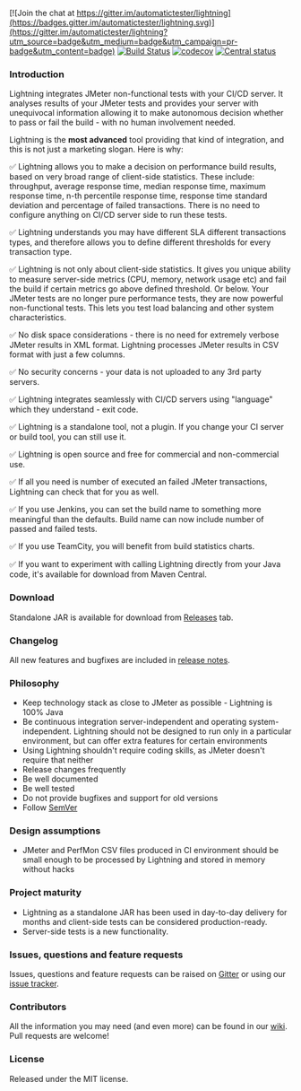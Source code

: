 [![Join the chat at https://gitter.im/automatictester/lightning](https://badges.gitter.im/automatictester/lightning.svg)](https://gitter.im/automatictester/lightning?utm_source=badge&utm_medium=badge&utm_campaign=pr-badge&utm_content=badge)
[![Build Status](https://snap-ci.com/automatictester/lightning/branch/master/build_image)](https://snap-ci.com/automatictester/lightning/branch/master)
[![codecov](https://codecov.io/gh/automatictester/lightning/branch/master/graph/badge.svg)](https://codecov.io/gh/automatictester/lightning)
[![Central status](https://maven-badges.herokuapp.com/maven-central/uk.co.automatictester/lightning/badge.svg)](https://maven-badges.herokuapp.com/maven-central/uk.co.automatictester/lightning)

### Introduction

Lightning integrates JMeter non-functional tests with your CI/CD server. It analyses results of your JMeter tests and provides your server with unequivocal information allowing it to make autonomous decision whether to pass or fail the build - with no human involvement needed.

Lightning is the **most advanced** tool providing that kind of integration, and this is not just a marketing slogan. Here is why:

:white_check_mark: Lightning allows you to make a decision on performance build results, based on very broad range of client-side statistics. These include: throughput, average response time, median response time, maximum response time, n-th percentile response time, response time standard deviation and percentage of failed transactions. There is no need to configure anything on CI/CD server side to run these tests.

:white_check_mark: Lightning understands you may have different SLA different transactions types, and therefore allows you to define different thresholds for every transaction type.

:white_check_mark: Lightning is not only about client-side statistics. It gives you unique ability to measure server-side metrics (CPU, memory, network usage etc) and fail the build if certain metrics go above defined threshold. Or below. Your JMeter tests are no longer pure performance tests, they are now powerful non-functional tests. This lets you test load balancing and other system characteristics.

:white_check_mark: No disk space considerations - there is no need for extremely verbose JMeter results in XML format. Lightning processes JMeter results in CSV format with just a few columns.

:white_check_mark: No security concerns - your data is not uploaded to any 3rd party servers.

:white_check_mark: Lightning integrates seamlessly with CI/CD servers using "language" which they understand - exit code.

:white_check_mark: Lightning is a standalone tool, not a plugin. If you change your CI server or build tool, you can still use it.

:white_check_mark: Lightning is open source and free for commercial and non-commercial use.

:white_check_mark: If all you need is number of executed an failed JMeter transactions, Lightning can check that for you as well.

:white_check_mark: If you use Jenkins, you can set the build name to something more meaningful than the defaults. Build name can now include number of passed and failed tests.

:white_check_mark: If you use TeamCity, you will benefit from build statistics charts.

:white_check_mark: If you want to experiment with calling Lightning directly from your Java code, it's available for download from Maven Central.

### Download

Standalone JAR is available for download from [Releases](https://github.com/automatictester/lightning/releases) tab.

### Changelog

All new features and bugfixes are included in [release notes](https://github.com/automatictester/lightning/releases).

### Philosophy

- Keep technology stack as close to JMeter as possible - Lightning is 100% Java
- Be continuous integration server-independent and operating system-independent. Lightning should not be designed to run only in a particular environment, but can offer extra features for certain environments
- Using Lightning shouldn't require coding skills, as JMeter doesn't require that neither
- Release changes frequently
- Be well documented
- Be well tested
- Do not provide bugfixes and support for old versions
- Follow [SemVer](http://semver.org)

### Design assumptions

- JMeter and PerfMon CSV files produced in CI environment should be small enough to be processed by Lightning and stored in memory without hacks

### Project maturity

* Lightning as a standalone JAR has been used in day-to-day delivery for months and client-side tests can be considered production-ready.
* Server-side tests is a new functionality.

### Issues, questions and feature requests

Issues, questions and feature requests can be raised on [Gitter](https://gitter.im/automatictester/lightning) or using our [issue tracker](https://github.com/automatictester/lightning/issues).

### Contributors

All the information you may need (and even more) can be found in our [wiki](https://github.com/automatictester/lightning/wiki/Info-for-Contributors). Pull requests are welcome!

### License

Released under the MIT license.
